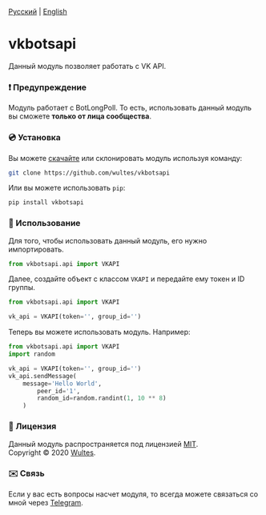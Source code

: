 [Русский](https://github.com/wultes/vkbotsapi/blob/master/README.md) | [English](https://github.com/wultes/vkbotsapi/blob/master/README_ENG.md)

# vkbotsapi

Данный модуль позволяет работать с VK API. 

### ❗️ Предупреждение 

Модуль работает с BotLongPoll. То есть, использовать данный модуль вы сможете **только от лица сообщества**. 

### 💿 Установка 

Вы можете [cкачайте](https://github.com/wultes/vkbotsapi/archive/master.zip) или склонировать модуль используя команду:

```bash
git clone https://github.com/wultes/vkbotsapi
```

Или вы можете использовать ```pip```:

```bash
pip install vkbotsapi
```



### 🚀 Использование

Для того, чтобы использовать данный модуль, его нужно импортировать.

```python
from vkbotsapi.api import VKAPI
```

Далее, создайте объект с классом ```VKAPI``` и передайте ему токен и ID группы.

```python
from vkbotsapi.api import VKAPI

vk_api = VKAPI(token='', group_id='')
```

Теперь вы можете использовать модуль. Например:

```python
from vkbotsapi.api import VKAPI
import random

vk_api = VKAPI(token='', group_id='')
vk_api.sendMessage(
	message='Hello World',
    	peer_id='1',
    	random_id=random.randint(1, 10 ** 8)
	)
```



### 📃 Лицензия

Данный модуль распространяется под лицензией [MIT](https://choosealicense.com/licenses/mit/).  
Copyright © 2020 [Wultes](https://github.com/wultes/).



### ✉️ Связь

Если у вас есть вопросы насчет модуля, то всегда можете связаться со мной через [Telegram](https://t.me/wultes).



